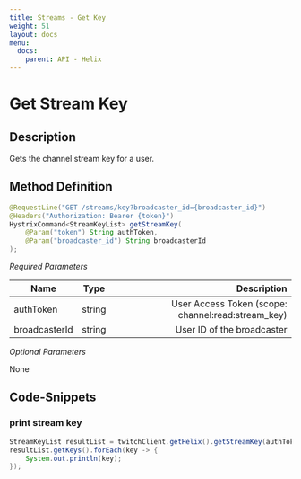 ```yaml
---
title: Streams - Get Key
weight: 51
layout: docs
menu: 
  docs:
    parent: API - Helix
---
```


# Get Stream Key

## Description

Gets the channel stream key for a user.

## Method Definition

```java
@RequestLine("GET /streams/key?broadcaster_id={broadcaster_id}")
@Headers("Authorization: Bearer {token}")
HystrixCommand<StreamKeyList> getStreamKey(
    @Param("token") String authToken,
    @Param("broadcaster_id") String broadcasterId
);
```

*Required Parameters*

| Name          | Type      | Description  |
| ------------- |:---------:| -----------------:|
| authToken     | string    | User Access Token (scope: channel:read:stream_key) |
| broadcasterId | string    | User ID of the broadcaster |

*Optional Parameters*

None

## Code-Snippets

### print stream key

```java
StreamKeyList resultList = twitchClient.getHelix().getStreamKey(authToken, broadcasterId).execute();
resultList.getKeys().forEach(key -> {
    System.out.println(key);
});
```
